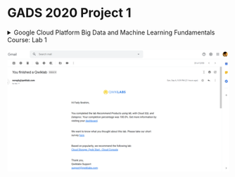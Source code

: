 # GADS 2020 Project 1


<details>
  <summary>Google Cloud Platform Big Data and Machine Learning Fundamentals Course: Lab 1</summary>
![](./img/BigDataMLFund01.png)
</details>


![Google Cloud Platform Big Data and Machine Learning Fundamentals Course: Lab 1](img/BigDataMLFund01.png)






